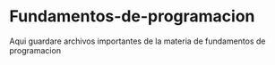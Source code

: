 # Fundamentos-de-programacion
Aqui guardare archivos importantes de la materia de fundamentos de programacion
